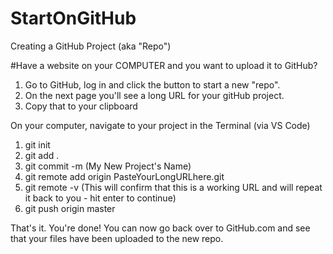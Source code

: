 # StartOnGitHub
Creating a GitHub Project (aka "Repo")

#Have a website on your COMPUTER and you want to upload it to GitHub?

1. Go to GitHub, log in and click the button to start a new "repo".
2. On the next page you'll see a long URL for your gitHub project. 
3. Copy that to your clipboard

On your computer, navigate to your project in the Terminal (via VS Code)
1. git init
2. git add .
3. git commit -m (My New Project's Name)
4. git remote add origin PasteYourLongURLhere.git  
5. git remote -v
(This will confirm that this is a working URL and will repeat it back to you - hit enter to continue)
6. git push origin master

That's it. You're done!
You can now go back over to GitHub.com and see that your files have been uploaded to the new repo.
    
